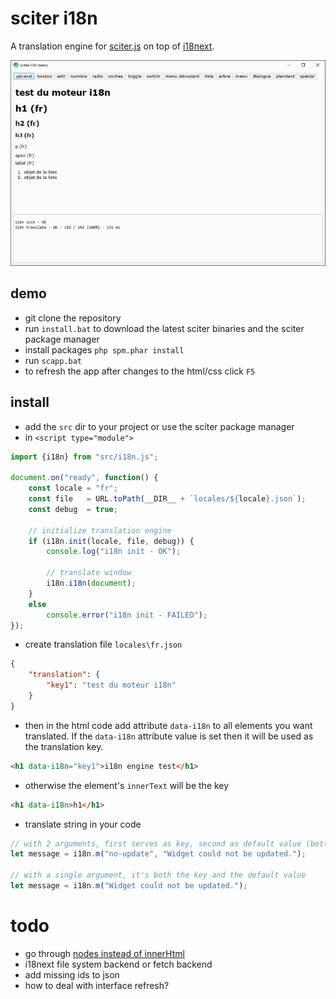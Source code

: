 # sciter i18n

A translation engine for [sciter.js](https://sciter.com/) on top of [i18next](https://www.i18next.com/).

![sciter i18n screenshot](screenshot.png)

## demo

- git clone the repository
- run `install.bat` to download the latest sciter binaries and the sciter package manager
- install packages `php spm.phar install`
- run `scapp.bat`
- to refresh the app after changes to the html/css click `F5`

## install

- add the `src` dir to your project or use the sciter package manager
- in `<script type="module">`

```js
import {i18n} from "src/i18n.js";

document.on("ready", function() {
    const locale = "fr";
    const file   = URL.toPath(__DIR__ + `locales/${locale}.json`);
    const debug  = true;

    // initialize translation engine
    if (i18n.init(locale, file, debug)) {
        console.log("i18n init - OK");

        // translate window
        i18n.i18n(document);
    }
    else
        console.error("i18n init - FAILED");
});
```

- create translation file `locales\fr.json`

```json
{
    "translation": {
        "key1": "test du moteur i18n"
    }
}
```

- then in the html code add attribute `data-i18n` to all elements you want translated. If the `data-i18n` attribute value is set then it will be used as the translation key.

```html
<h1 data-i18n="key1">i18n engine test</h1>
```

- otherwise the element's `innerText` will be the key

```html
<h1 data-i18n>h1</h1>
```

- translate string in your code

```js
// with 2 arguments, first serves as key, second as default value (better option)
let message = i18n.m("no-update", "Widget could not be updated.");

// with a single argument, it's both the key and the default value
let message = i18n.m("Widget could not be updated.");
```

# todo

- go through [nodes instead of innerHtml](https://sciter.com/forums/topic/menu-items-innerhtml-recursive-update/)
- i18next file system backend or fetch backend
- add missing ids to json
- how to deal with interface refresh?
